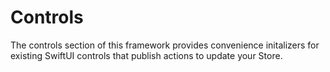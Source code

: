# Controls

The controls section of this framework provides convenience initalizers for existing SwiftUI controls that publish actions to update your Store.